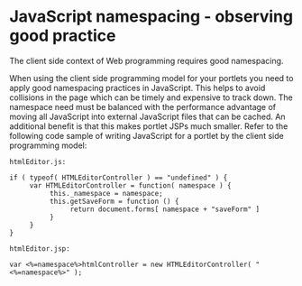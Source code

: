 # JavaScript namespacing - observing good practice

The client side context of Web programming requires good namespacing.

When using the client side programming model for your portlets you need to apply good namespacing practices in JavaScript. This helps to avoid collisions in the page which can be timely and expensive to track down. The namespace need must be balanced with the performance advantage of moving all JavaScript into external JavaScript files that can be cached. An additional benefit is that this makes portlet JSPs much smaller. Refer to the following code sample of writing JavaScript for a portlet by the client side programming model:

```
htmlEditor.js:

if ( typeof( HTMLEditorController ) == "undefined" ) {
     var HTMLEditorController = function( namespace ) {
          this._namespace = namespace;
          this.getSaveForm = function () {
               return document.forms[ namespace + "saveForm" ]
          }
     }
}

htmlEditor.jsp:

var <%=namespace%>htmlController = new HTMLEditorController( "<%=namespace%>" );

```


